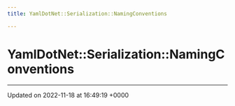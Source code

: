 ```yaml
---
title: YamlDotNet::Serialization::NamingConventions

---
```


# YamlDotNet::Serialization::NamingConventions








-------------------------------

Updated on 2022-11-18 at 16:49:19 +0000